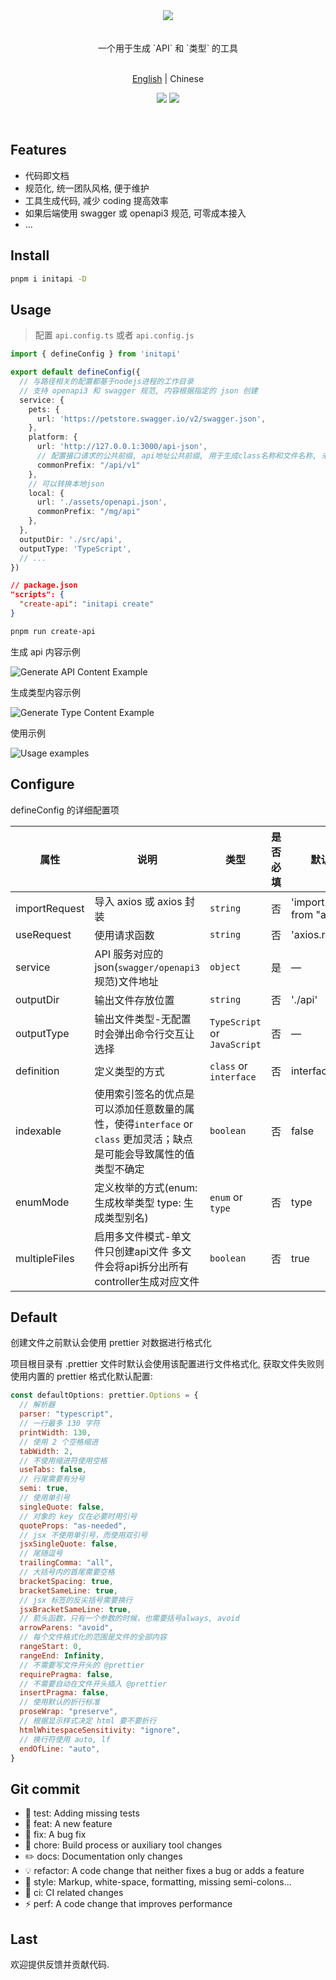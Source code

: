 <div align="center"><img src="https://xiaoyao-ye.github.io/blog/initApi/light.svg" /></div>

<br />
<br />

<div align="center"> 一个用于生成 `API` 和 `类型` 的工具 </div>

<br />

<p align="center">
  <a href="https://github.com/xiaoyao-Ye/initapi/blob/main/README.md">English</a> | Chinese
</p>

<p align="center">
  <a href="https://github.com/xiaoyao-Ye/initapi/stargazers"><img src="https://img.shields.io/github/stars/xiaoyao-Ye/initapi" /></a>
  <a href="https://www.npmjs.com/package/initapi"><img src="https://badgen.net/npm/v/initapi" /></a>
</p>

<br />

## Features

- 代码即文档
- 规范化, 统一团队风格, 便于维护
- 工具生成代码, 减少 coding 提高效率
- 如果后端使用 swagger 或 openapi3 规范, 可零成本接入
- ...

## Install

```bash
pnpm i initapi -D
```

## Usage

> 配置 `api.config.ts` 或者 `api.config.js`

```ts
import { defineConfig } from 'initapi'

export default defineConfig({
  // 与路径相关的配置都基于nodejs进程的工作目录
  // 支持 openapi3 和 swagger 规范, 内容根据指定的 json 创建
  service: {
    pets: {
      url: 'https://petstore.swagger.io/v2/swagger.json',
    },
    platform: {
      url: 'http://127.0.0.1:3000/api-json',
      // 配置接口请求的公共前缀, api地址公共前缀, 用于生成class名称和文件名称, 未配置时会自动尝试找出公共前缀
      commonPrefix: "/api/v1"
    },
    // 可以转换本地json
    local: {
      url: './assets/openapi.json',
      commonPrefix: "/mg/api"
    },
  },
  outputDir: './src/api',
  outputType: 'TypeScript',
  // ...
})
```

```json
// package.json
"scripts": {
  "create-api": "initapi create"
}
```

```bash
pnpm run create-api
```

生成 api 内容示例

![Generate API Content Example](https://xiaoyao-ye.github.io/blog/initApi/api.png)

生成类型内容示例

![Generate Type Content Example](https://xiaoyao-ye.github.io/blog/initApi/type.png)

使用示例

![Usage examples](https://xiaoyao-ye.github.io/blog/initApi/usage.png)

## Configure

defineConfig 的详细配置项

| 属性          | 说明                                                                                                                | 类型                         | 是否必填 | 默认值                       |
| ------------- | ------------------------------------------------------------------------------------------------------------------- | ---------------------------- | -------- | ---------------------------- |
| importRequest | 导入 axios 或 axios 封装                                                                                            | `string`                     | 否       | 'import axios from "axios";' |
| useRequest    | 使用请求函数                                                                                                        | `string`                     | 否       | 'axios.request'              |
| service       | API 服务对应的 json(`swagger/openapi3`规范)文件地址                                                                 | `object`                     | 是       | —                            |
| outputDir     | 输出文件存放位置                                                                                                    | `string`                     | 否       | './api'                      |
| outputType    | 输出文件类型-无配置时会弹出命令行交互让选择                                                                         | `TypeScript` or `JavaScript` | 否       | —                            |
| definition    | 定义类型的方式                                                                                                      | `class` or `interface`       | 否       | interface                    |
| indexable     | 使用索引签名的优点是可以添加任意数量的属性，使得`interface` or `class` 更加灵活；缺点是可能会导致属性的值类型不确定 | `boolean`                    | 否       | false                        |
| enumMode      | 定义枚举的方式(enum: 生成枚举类型 type: 生成类型别名)                                                               | `enum` or `type`             | 否       | type                         |
| multipleFiles | 启用多文件模式-单文件只创建api文件 多文件会将api拆分出所有controller生成对应文件                                    | `boolean`                    | 否       | true                         |

## Default

创建文件之前默认会使用 prettier 对数据进行格式化

项目根目录有 .prettier 文件时默认会使用该配置进行文件格式化, 获取文件失败则使用内置的 prettier 格式化默认配置:

```JavaScript
const defaultOptions: prettier.Options = {
  // 解析器
  parser: "typescript",
  // 一行最多 130 字符
  printWidth: 130,
  // 使用 2 个空格缩进
  tabWidth: 2,
  // 不使用缩进符使用空格
  useTabs: false,
  // 行尾需要有分号
  semi: true,
  // 使用单引号
  singleQuote: false,
  // 对象的 key 仅在必要时用引号
  quoteProps: "as-needed",
  // jsx 不使用单引号，而使用双引号
  jsxSingleQuote: false,
  // 尾随逗号
  trailingComma: "all",
  // 大括号内的首尾需要空格
  bracketSpacing: true,
  bracketSameLine: true,
  // jsx 标签的反尖括号需要换行
  jsxBracketSameLine: true,
  // 箭头函数，只有一个参数的时候，也需要括号always, avoid
  arrowParens: "avoid",
  // 每个文件格式化的范围是文件的全部内容
  rangeStart: 0,
  rangeEnd: Infinity,
  // 不需要写文件开头的 @prettier
  requirePragma: false,
  // 不需要自动在文件开头插入 @prettier
  insertPragma: false,
  // 使用默认的折行标准
  proseWrap: "preserve",
  // 根据显示样式决定 html 要不要折行
  htmlWhitespaceSensitivity: "ignore",
  // 换行符使用 auto, lf
  endOfLine: "auto",
}
```

## Git commit

- 💍 test: Adding missing tests
- 🎸 feat: A new feature
- 🐛 fix: A bug fix
- 🤖 chore: Build process or auxiliary tool changes
- ✏️ docs: Documentation only changes
- 💡 refactor: A code change that neither fixes a bug or adds a feature
- 💄 style: Markup, white-space, formatting, missing semi-colons...
- 🎡 ci: CI related changes
- ⚡️ perf: A code change that improves performance

## Last

欢迎提供反馈并贡献代码.
